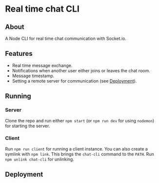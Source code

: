 # Real time chat CLI

## About

A Node CLI for real time chat communication with Socket.io.

## Features

- Real time message exchange.
- Notifications when another user either joins or leaves the chat room.
- Message timestamp.
- Setting a remote server for communication (see [Deployment](#deployment)).

## Running

### Server

Clone the repo and run either `npm start` (or `npm run dev` for using `nodemon`) for starting the server.

### Client

Run `npm run client` for running a client instance. You can also create a symlink with `npm link`. This brings the `chat-cli` command to the `PATH`. Run `npm unlink chat-cli` for unlinking.

## Deployment
